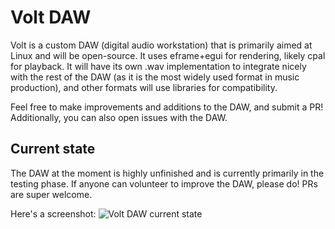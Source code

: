 # Volt DAW

Volt is a custom DAW (digital audio workstation) that is primarily aimed at Linux and will be open-source. It uses eframe+egui for rendering, likely cpal for playback.
It will have its own .wav implementation to integrate nicely with the rest of the DAW (as it is the most widely used format in music production), and other formats will use libraries for compatibility.

Feel free to make improvements and additions to the DAW, and submit a PR!
Additionally, you can also open issues with the DAW.

## Current state

The DAW at the moment is highly unfinished and is currently primarily in the testing phase.
If anyone can volunteer to improve the DAW, please do! PRs are super welcome.

Here's a screenshot:
![Volt DAW current state](https://fs.infra.thered.sh/status/volt/volt-status-preview-3.png)
